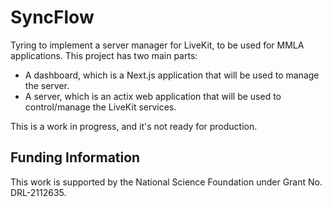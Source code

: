 # SyncFlow

Tyring to implement a server manager for LiveKit, to be used for MMLA applications. This project has two main parts:

- A dashboard, which is a Next.js application that will be used to manage the server.
- A server, which is an actix web application that will be used to control/manage the LiveKit services.

This is a work in progress, and it's not ready for production.

## Funding Information
This work is supported by the National Science Foundation under Grant No. DRL-2112635.